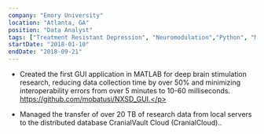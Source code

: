 ```yaml
---
company: "Emory University"
location: "Atlanta, GA"
position: "Data Analyst"
tags: ["Treatment Resistant Depression", "Neuromodulation","Python", "Matlab" ]
startDate: "2018-01-10"
endDate: "2018-09-21"
---
```


- Created the first GUI application in MATLAB for deep brain stimulation research, reducing data collection time by over 50% and minimizing interoperability errors from over 5 minutes to 10-60 milliseconds. https://github.com/mobatusi/NXSD_GUI.</p>

* Managed the transfer of over 20 TB of research data from local servers to the distributed database CranialVault Cloud (CranialCloud)..</p>